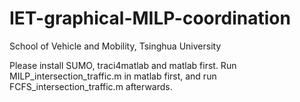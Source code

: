 # IET-graphical-MILP-coordination
School of Vehicle and Mobility, Tsinghua University

Please install SUMO, traci4matlab and matlab first.
Run MILP_intersection_traffic.m in matlab first, and run FCFS_intersection_traffic.m afterwards.
